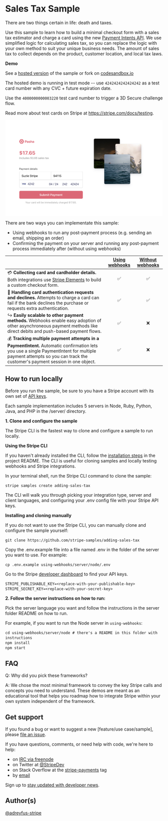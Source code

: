 # Sales Tax Sample
There are two things certain in life: death and taxes.

Use this sample to learn how to build a minimal checkout form with a sales tax estimator and charge a card using the new [Payment Intents API](https://stripe.com/docs/payments/payment-intents). We use simplified logic for calculating sales tax, so you can replace the logic with your own method to suit your unique business needs. The amount of sales tax to collect depends on the product, customer location, and local tax laws.

**Demo**

See a [hosted version](https://cf6kr.sse.codesandbox.io/) of the sample or fork on [codesandbox.io](https://codesandbox.io/s/stripe-sample-sales-tax-cf6kr)

The hosted demo is running in test mode -- use `4242424242424242` as a test card number with any CVC + future expiration date.

Use the `4000000000003220` test card number to trigger a 3D Secure challenge flow.

Read more about test cards on Stripe at https://stripe.com/docs/testing.

<img src="./sales-tax-preview.png" alt="Checkout page with sales tax" align="center">

There are two ways you can implementate this sample:
* Using webhooks to run any post-payment process (e.g. sending an email, shipping an order)
* Confirming the payment on your server and running any post-payment process immediately after (without using webhooks)

<!-- prettier-ignore -->
|     | [Using webhooks](/using-webhooks) | [Without webhooks](/without-webhooks)
:--- | :---: | :---:
💳 **Collecting card and cardholder details.** Both integrations use [Stripe Elements](https://stripe.com/docs/stripe-js) to build a custom checkout form. | ✅  | ✅ |
🙅 **Handling card authentication requests and declines.** Attempts to charge a card can fail if the bank declines the purchase or requests extra authentication.  | ✅  | ✅ |
↪️ **Easily scalable to other payment methods.** Webhooks enable easy adoption of other asynchroneous payment methods like direct debits and push-based payment flows. | ✅ | ❌ |
💰 **Tracking multiple payment attempts in a PaymentIntent.** Automatic confirmation lets you use a single PaymentIntent for multiple payment attempts so you can track the customer's payment session in one object. | ✅ | ❌ |


## How to run locally

Before you run the sample, be sure to you have a Stripe account with its own set of [API keys](https://stripe.com/docs/development/quickstart#api-keys).

Each sample implementation includes 5 servers in Node, Ruby, Python, Java, and PHP in the /server/ directory. 

**1. Clone and configure the sample**

The Stripe CLI is the fastest way to clone and configure a sample to run locally. 

**Using the Stripe CLI**

If you haven't already installed the CLI, follow the [installation steps](https://github.com/stripe/stripe-cli#installation) in the project README. The CLI is useful for cloning samples and locally testing webhooks and Stripe integrations.

In your terminal shell, run the Stripe CLI command to clone the sample:

```
stripe samples create adding-sales-tax
```

The CLI will walk you through picking your integration type, server and client languages, and configuring your .env config file with your Stripe API keys. 

**Installing and cloning manually**

If you do not want to use the Stripe CLI, you can manually clone and configure the sample yourself:

```
git clone https://github.com/stripe-samples/adding-sales-tax
```

Copy the .env.example file into a file named .env in the folder of the server you want to use. For example:

```
cp .env.example using-webhooks/server/node/.env
```

Go to the Stripe [developer dashboard](https://stripe.com/docs/development/quickstart#api-keys) to find your API keys.

```
STRIPE_PUBLISHABLE_KEY=<replace-with-your-publishable-key>
STRIPE_SECRET_KEY=<replace-with-your-secret-key>
```

**2. Follow the server instructions on how to run:**

Pick the server language you want and follow the instructions in the server folder README on how to run.

For example, if you want to run the Node server in `using-webhooks`:

```
cd using-webhooks/server/node # there's a README in this folder with instructions
npm install
npm start
```

## FAQ
Q: Why did you pick these frameworks?

A: We chose the most minimal framework to convey the key Stripe calls and concepts you need to understand. These demos are meant as an educational tool that helps you roadmap how to integrate Stripe within your own system independent of the framework.

## Get support
If you found a bug or want to suggest a new [feature/use case/sample], please [file an issue](../../issues).

If you have questions, comments, or need help with code, we're here to help:
- on [IRC via freenode](https://webchat.freenode.net/?channel=#stripe)
- on Twitter at [@StripeDev](https://twitter.com/StripeDev)
- on Stack Overflow at the [stripe-payments](https://stackoverflow.com/tags/stripe-payments/info) tag
- by [email](mailto:support+github@stripe.com)

Sign up to [stay updated with developer news](https://go.stripe.global/dev-digest).

## Author(s)
[@adreyfus-stripe](https://twitter.com/adrind)
